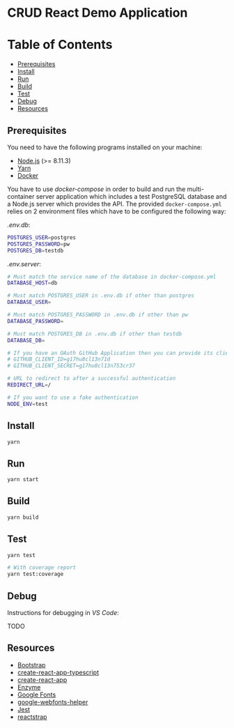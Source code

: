 # CRUD React Demo Application

Table of Contents
=================

* [Prerequisites](#prerequisites)
* [Install](#install)
* [Run](#run)
* [Build](#build)
* [Test](#test)
* [Debug](#debug)
* [Resources](#resources)

## Prerequisites

You need to have the following programs installed on your machine:
- [Node.js](https://nodejs.org/) (>= 8.11.3)
- [Yarn](https://yarnpkg.com/)
- [Docker](https://www.docker.com/)

You have to use _docker-compose_ in order to build and run the multi-container server application which includes a test PostgreSQL database and a Node.js server which provides the API. The provided `docker-compose.yml` relies on 2 environment files which have to be configured the following way:

_.env.db_:
```sh
POSTGRES_USER=postgres
POSTGRES_PASSWORD=pw
POSTGRES_DB=testdb
```

_.env.server_:
```sh
# Must match the service name of the database in docker-compose.yml
DATABASE_HOST=db

# Must match POSTGRES_USER in .env.db if other than postgres
DATABASE_USER=

# Must match POSTGRES_PASSWORD in .env.db if other than pw
DATABASE_PASSWORD=

# Must match POSTGRES_DB in .env.db if other than testdb
DATABASE_DB=

# If you have an OAuth GitHub Application then you can provide its client id and secret. The callback URL of your app must be set to: http://localhost:3000/api/v1/auth/github/callback
# GITHUB_CLIENT_ID=g17hu8cl13n71d
# GITHUB_CLIENT_SECRET=g17hu8cl13n753cr37

# URL to redirect to after a successful authentication
REDIRECT_URL=/

# If you want to use a fake authentication
NODE_ENV=test
```

## Install

```sh
yarn
```

## Run

```sh
yarn start
```

## Build

```sh
yarn build
```

## Test

```sh
yarn test

# With coverage report
yarn test:coverage
```

## Debug

Instructions for debugging in _VS Code_:

TODO

## Resources

- [Bootstrap](https://getbootstrap.com/docs/4.1/getting-started/introduction/)
- [create-react-app-typescript](https://github.com/wmonk/create-react-app-typescript)
- [create-react-app](https://github.com/facebook/create-react-app/blob/master/packages/react-scripts/template/README.md)
- [Enzyme](http://airbnb.io/enzyme/)
- [Google Fonts](https://fonts.google.com/)
- [google-webfonts-helper](https://google-webfonts-helper.herokuapp.com/fonts)
- [Jest](https://jestjs.io/docs/en/api)
- [reactstrap](https://reactstrap.github.io/)